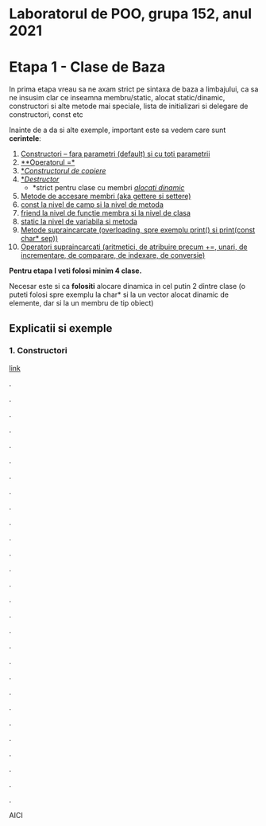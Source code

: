 # Laboratorul de POO, grupa 152, anul 2021

# Etapa 1 - Clase de Baza

In prima etapa vreau sa ne axam strict pe sintaxa de baza a limbajului,
    ca sa ne insusim clar ce inseamna membru/static, alocat static/dinamic,
    constructori si alte metode mai speciale, lista de initializari si
    delegare de constructori, const etc

Inainte de a da si alte exemple, important este sa vedem care sunt 
    <span id="1-requirements"></span>**cerintele**:

1. [Constructori – fara parametri (default) si cu toti parametrii](#1-constructors)
2. [**Operatorul =*](#1-operator=)             
3. [**Constructorul de copiere*](#1-cc)        
4. [**Destructor*](#1-destructor)
    * *strict pentru clase cu membri *[alocati dinamic]()*
5. [Metode de accesare membri (aka gettere si settere)]()
6. [const la nivel de camp si la nivel de metoda]()
7. [friend la nivel de functie membra si la nivel de clasa]()
8. [static la nivel de variabila si metoda]()
9. [Metode supraincarcate (overloading, spre exemplu print() si print(const char* sep))]()
10. [Operatori supraincarcati (aritmetici, de atribuire precum +=, unari, de incrementare, de comparare, de indexare, de conversie)]()




**Pentru etapa I veti folosi minim 4 clase.**

Necesar este si ca **folositi** alocare dinamica in cel putin 2 dintre
    clase (o puteti folosi spre exemplu la char* si la un vector alocat dinamic de elemente, 
    dar si la un membru de tip obiect)


## Explicatii si exemple

### 1. Constructori
<div id="1-constructors"></div>


[link](#href-1)

.

.

.

.

.

.

.

.

.

.

.

.

.

.

.

.

.

.

.

.

.

.

.

.

.

.

.

.

<div id="href-1">
AICI
</div>